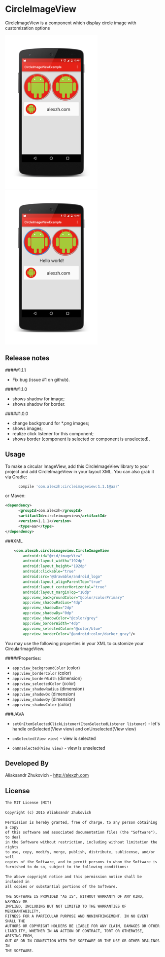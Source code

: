 # CircleImageView
CircleImageView is a component which display circle image with customization options

<img src="https://github.com/AlexZhukovich/CircleImageView/blob/master/screenshots/circle_image_view_example.png" width="300px" height="500px" />
<img src="https://github.com/AlexZhukovich/CircleImageView/blob/master/screenshots/circle_image_view_example_selected.png" width="300px" height="500px" />

Release notes
--------
#####1.1.1
* Fix bug (issue #1 on github).

#####1.1.0
* shows shadow for image;
* shows shadow for border.

#####1.0.0
* change background for *.png images;
* shows images;
* realize click listener for this component;
* shows border (component is selected or component is unselected).

Usage
--------
To make a circular ImageView, add this CircleImageView library to your project and add CircleImageView in your layout XML. 
You can also grab it via Gradle:

```groovy
      compile 'com.alexzh:circleimageview:1.1.1@aar'
```

or Maven:

```xml
<dependency>
      <groupId>com.alexzh</groupId>
      <artifactId>circleimageview</artifactId>
      <version>1.1.1</version>
      <type>aar</type>
</dependency>
```

###XML
```xml
    <com.alexzh.circleimageview.CircleImageView
        android:id="@+id/imageView"
        android:layout_width="192dp"
        android:layout_height="192dp"
        android:clickable="true"
        android:src="@drawable/android_logo"
        android:layout_alignParentTop="true"
        android:layout_centerHorizontal="true"
        android:layout_marginTop="10dp"
        app:view_backgroundColor="@color/colorPrimary"
        app:view_shadowRadius="4dp"
        app:view_shadowDx="2dp"
        app:view_shadowDy="0dp"
        app:view_shadowColor="@color/grey"
        app:view_borderWidth="4dp"
        app:view_selectedColor="@color/blue"
        app:view_borderColor="@android:color/darker_gray"/>
```

You may use the following properties in your XML to customize your CircularImageView.

#####Properties:

* `app:view_backgroundColor`    (color)       
* `app:view_borderColor`        (color)
* `app:view_borderWidth`        (dimension)  
* `app:view_selectedColor`      (color)    
* `app:view_shadowRadius`       (dimension)
* `app:view_shadowDx`           (dimension)
* `app:view_shadowDy`           (dimension)
* `app:view_shadowColor`        (color)

###JAVA

* `setOnItemSelectedClickListener(ItemSelectedListener listener)` - let's handle onSelected(View view) and onUnselected(View view)

* `onSelected(View view)` - view is selected
* `onUnselected(View view)` - view is unselected


Developed By
--------

Aliaksandr Zhukovich - http://alexzh.com

License
--------

    The MIT License (MIT)
    
    Copyright (c) 2015 Aliaksandr Zhukovich
    
    Permission is hereby granted, free of charge, to any person obtaining a copy
    of this software and associated documentation files (the "Software"), to deal
    in the Software without restriction, including without limitation the rights
    to use, copy, modify, merge, publish, distribute, sublicense, and/or sell
    copies of the Software, and to permit persons to whom the Software is
    furnished to do so, subject to the following conditions:
    
    The above copyright notice and this permission notice shall be included in
    all copies or substantial portions of the Software.
    
    THE SOFTWARE IS PROVIDED "AS IS", WITHOUT WARRANTY OF ANY KIND, EXPRESS OR
    IMPLIED, INCLUDING BUT NOT LIMITED TO THE WARRANTIES OF MERCHANTABILITY,
    FITNESS FOR A PARTICULAR PURPOSE AND NONINFRINGEMENT. IN NO EVENT SHALL THE
    AUTHORS OR COPYRIGHT HOLDERS BE LIABLE FOR ANY CLAIM, DAMAGES OR OTHER
    LIABILITY, WHETHER IN AN ACTION OF CONTRACT, TORT OR OTHERWISE, ARISING FROM,
    OUT OF OR IN CONNECTION WITH THE SOFTWARE OR THE USE OR OTHER DEALINGS IN
    THE SOFTWARE.
